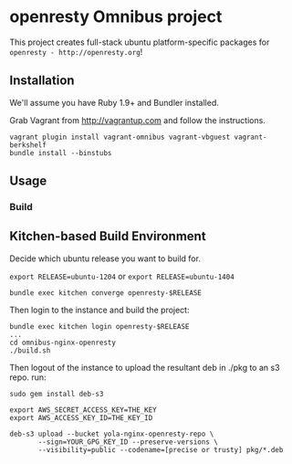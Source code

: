 # openresty Omnibus project

This project creates full-stack ubuntu platform-specific packages for
`openresty - http://openresty.org`!

## Installation

We'll assume you have Ruby 1.9+ and Bundler installed.

Grab Vagrant from http://vagrantup.com and follow the instructions.


```shell
vagrant plugin install vagrant-omnibus vagrant-vbguest vagrant-berkshelf
bundle install --binstubs
```

## Usage

### Build

Kitchen-based Build Environment
-------------------------------

Decide which ubuntu release you want to build for.

`export RELEASE=ubuntu-1204` or `export RELEASE=ubuntu-1404`

```shell
bundle exec kitchen converge openresty-$RELEASE
```

Then login to the instance and build the project:

```shell
bundle exec kitchen login openresty-$RELEASE
...
cd omnibus-nginx-openresty
./build.sh
```

Then logout of the instance to upload the resultant deb in ./pkg to an s3 repo. run:
```shell
sudo gem install deb-s3

export AWS_SECRET_ACCESS_KEY=THE_KEY
export AWS_ACCESS_KEY_ID=THE_KEY_ID

deb-s3 upload --bucket yola-nginx-openresty-repo \
       --sign=YOUR_GPG_KEY_ID --preserve-versions \
       --visibility=public --codename=[precise or trusty] pkg/*.deb

```
